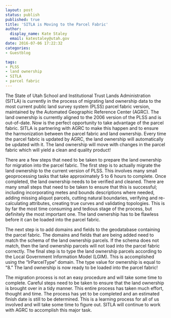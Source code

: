 ```yaml
---
layout: post
status: publish
published: true
title: 'SITLA is Moving to the Parcel Fabric'
author:
  display_name: Kate Staley
  email: katestaley@utah.gov
date: 2016-07-06 17:22:32
categories:
- Guestblog

tags:
- PLSS
- land ownership
- SITLA
- parcel fabric
---
```


The State of Utah School and Institutional Trust Lands Administration (SITLA) is currently in the process of migrating land ownership data to the most current public land survey system (PLSS) parcel fabric version, maintained by the Automated Geographic Reference Center (AGRC). The land ownership is currently aligned to the 2006 version of the PLSS and is out-of-date. Now is the perfect opportunity to take advantage of the parcel fabric. SITLA is partnering with AGRC to make this happen and to ensure the harmonization between the parcel fabric and land ownership. Every time the parcel fabric is updated by AGRC, the land ownership will automatically be updated with it. The land ownership will move with changes in the parcel fabric which will yield a clean and quality product!

There are a few steps that need to be taken to prepare the land ownership for migration into the parcel fabric. The first step is to actually migrate the land ownership to the current version of PLSS. This involves many small geoprocessing tasks that take approximately 5 to 6 hours to complete. Once completed, the land ownership needs to be verified and cleaned. There are many small steps that need to be taken to ensure that this is successful; including incorporating metes and bounds descriptions where needed, adding missing aliquot parcels, cutting natural boundaries, verifying and re-calculating attributes, creating true curves and validating topologies. This is by far the most time consuming and tedious stage of the process, but definitely the most important one. The land ownership has to be flawless before it can be loaded into the parcel fabric.

The next step is to add domains and fields to the geodatabase containing the parcel fabric. The domains and fields that are being added need to match the schema of the land ownership parcels. If the schema does not match, then the land ownership parcels will not load into the parcel fabric correctly. The final step is to type the land ownership parcels according to the Local Government Information Model  (LGIM). This is accomplished using the “IrParcelType” domain. The type value for ownership is equal to “8.” The land ownership is now ready to be loaded into the parcel fabric!

The migration process is not an easy procedure and will take some time to complete. Careful steps need to be taken to ensure that the land ownership is brought over in a tidy manner. This entire process has taken much effort, thought and time. The process has yet to be completed and an estimated finish date is still to be determined. This is a learning process for all of us involved and will take some time to figure out. SITLA will continue to work with AGRC to accomplish this major task.
